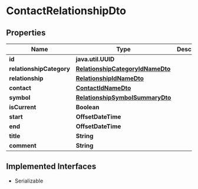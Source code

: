 

# ContactRelationshipDto


## Properties

Name | Type | Description | Notes
------------ | ------------- | ------------- | -------------
**id** | **java.util.UUID** |  |  [optional]
**relationshipCategory** | [**RelationshipCategoryIdNameDto**](RelationshipCategoryIdNameDto.md) |  |  [optional]
**relationship** | [**RelationshipIdNameDto**](RelationshipIdNameDto.md) |  |  [optional]
**contact** | [**ContactIdNameDto**](ContactIdNameDto.md) |  |  [optional]
**symbol** | [**RelationshipSymbolSummaryDto**](RelationshipSymbolSummaryDto.md) |  |  [optional]
**isCurrent** | **Boolean** |  |  [optional]
**start** | **OffsetDateTime** |  |  [optional]
**end** | **OffsetDateTime** |  |  [optional]
**title** | **String** |  |  [optional]
**comment** | **String** |  |  [optional]


## Implemented Interfaces

* Serializable


